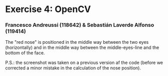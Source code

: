 # Exercise 4: OpenCV
### Francesco Andreussi (118642) & Sebastián Laverde Alfonso (119414)

The "red nose" is positioned in the middle way between the two eyes (horizontally) and in the middle way between the middle-eyes-line and the bottom of the face.

P.S.: the screenshot was taken on a previous version af the code (before we corrected a minor mistake in the calculation of the nose position).
